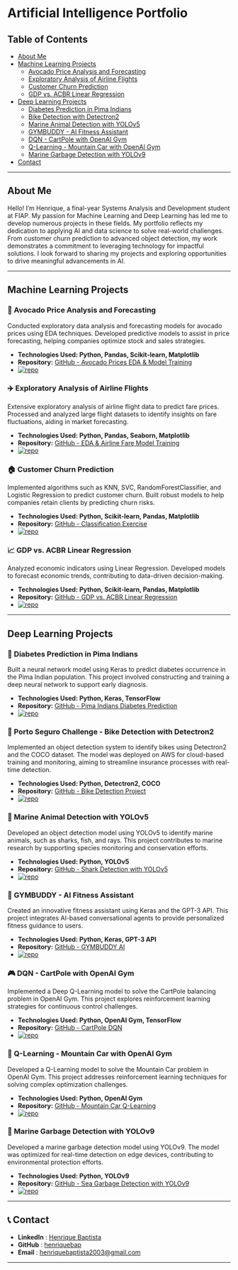 # Artificial Intelligence Portfolio

## Table of Contents

- [About Me](https://www.notion.so/Study-11952bf5aceb80c88757e1cebe82f652?pvs=21)
- [Machine Learning Projects](https://www.notion.so/Study-11952bf5aceb80c88757e1cebe82f652?pvs=21)
    - [Avocado Price Analysis and Forecasting](https://www.notion.so/Study-11952bf5aceb80c88757e1cebe82f652?pvs=21)
    - [Exploratory Analysis of Airline Flights](https://www.notion.so/Study-11952bf5aceb80c88757e1cebe82f652?pvs=21)
    - [Customer Churn Prediction](https://www.notion.so/Study-11952bf5aceb80c88757e1cebe82f652?pvs=21)
    - [GDP vs. ACBR Linear Regression](https://www.notion.so/Study-11952bf5aceb80c88757e1cebe82f652?pvs=21)
- [Deep Learning Projects](https://www.notion.so/Study-11952bf5aceb80c88757e1cebe82f652?pvs=21)
    - [Diabetes Prediction in Pima Indians](https://www.notion.so/Study-11952bf5aceb80c88757e1cebe82f652?pvs=21)
    - [Bike Detection with Detectron2](https://www.notion.so/Study-11952bf5aceb80c88757e1cebe82f652?pvs=21)
    - [Marine Animal Detection with YOLOv5](https://www.notion.so/Study-11952bf5aceb80c88757e1cebe82f652?pvs=21)
    - [GYMBUDDY - AI Fitness Assistant](https://www.notion.so/Study-11952bf5aceb80c88757e1cebe82f652?pvs=21)
    - [DQN - CartPole with OpenAI Gym](https://www.notion.so/Study-11952bf5aceb80c88757e1cebe82f652?pvs=21)
    - [Q-Learning - Mountain Car with OpenAI Gym](https://www.notion.so/Study-11952bf5aceb80c88757e1cebe82f652?pvs=21)
    - [Marine Garbage Detection with YOLOv9](https://www.notion.so/Study-11952bf5aceb80c88757e1cebe82f652?pvs=21)
- [Contact](https://www.notion.so/Study-11952bf5aceb80c88757e1cebe82f652?pvs=21)
---

## About Me

Hello! I’m Henrique, a final-year Systems Analysis and Development student at FIAP. My passion for Machine Learning and Deep Learning has led me to develop numerous projects in these fields. My portfolio reflects my dedication to applying AI and data science to solve real-world challenges. From customer churn prediction to advanced object detection, my work demonstrates a commitment to leveraging technology for impactful solutions. I look forward to sharing my projects and exploring opportunities to drive meaningful advancements in AI.

---



## Machine Learning Projects

### 🥑 Avocado Price Analysis and Forecasting

Conducted exploratory data analysis and forecasting models for avocado prices using EDA techniques. Developed predictive models to assist in price forecasting, helping companies optimize stock and sales strategies.

- **Technologies Used: Python, Pandas, Scikit-learn, Matplotlib**
- **Repository:** [GitHub - Avocado Prices EDA & Model Training](https://github.com/henriquebap/Avocado-Prices-EDA-Model-Traning/tree/main)
- [![repo](https://img.shields.io/badge/GitHub-Project-blue?logo=github)](https://github.com/henriquebap/Avocado-Prices-EDA-Model-Traning/tree/main)


### ✈️ Exploratory Analysis of Airline Flights

Extensive exploratory analysis of airline flight data to predict fare prices. Processed and analyzed large flight datasets to identify insights on fare fluctuations, aiding in market forecasting.

- **Technologies Used: Python, Pandas, Seaborn, Matplotlib**
- **Repository:** [GitHub - EDA & Airline Fare Model Training](https://github.com/henriquebap/Machine_Learning_HB/tree/main/EDA%20-%20AIrline%20Fare%20%2B%20Model%20Training)
- [![repo](https://img.shields.io/badge/GitHub-Project-blue?logo=github)](https://github.com/henriquebap/Machine_Learning_HB/tree/main/EDA%20-%20AIrline%20Fare%20%2B%20Model%20Training)


### 🏠 Customer Churn Prediction

Implemented algorithms such as KNN, SVC, RandomForestClassifier, and Logistic Regression to predict customer churn. Built robust models to help companies retain clients by predicting churn risks.

- **Technologies Used: Python, Scikit-learn, Pandas, Matplotlib**
- **Repository:** [GitHub - Classification Exercise](https://github.com/henriquebap/Machine_Learning_HB/blob/main/chekpoint2/ExercicioClassificacaoAula.ipynb)
- [![repo](https://img.shields.io/badge/GitHub-Project-blue?logo=github)](https://github.com/henriquebap/Machine_Learning_HB/blob/main/chekpoint2/ExercicioClassificacaoAula.ipynb)


### 📈 GDP vs. ACBR Linear Regression

Analyzed economic indicators using Linear Regression. Developed models to forecast economic trends, contributing to data-driven decision-making.

- **Technologies Used: Python, Scikit-learn, Pandas, Matplotlib**
- **Repository:** [GitHub - GDP vs. ACBR Linear Regression](https://github.com/henriquebap/Machine_Learning_HB/blob/main/chekpoint2/PIBxACBR_LinearRegression.ipynb)
- [![repo](https://img.shields.io/badge/GitHub-Project-blue?logo=github)](https://github.com/henriquebap/Machine_Learning_HB/blob/main/chekpoint2/PIBxACBR_LinearRegression.ipynb)
    

---

## Deep Learning Projects

### 🧬 Diabetes Prediction in Pima Indians

Built a neural network model using Keras to predict diabetes occurrence in the Pima Indian population. This project involved constructing and training a deep neural network to support early diagnosis.

- **Technologies Used: Python, Keras, TensorFlow**
- **Repository:** [GitHub - Pima Indians Diabetes Prediction](https://github.com/henriquebap/Machine_Learning_HB/tree/main/Keras)
- [![repo](https://img.shields.io/badge/GitHub-Project-blue?logo=github)](https://github.com/henriquebap/Machine_Learning_HB/tree/main/Keras)

### 🚴 Porto Seguro Challenge - Bike Detection with Detectron2

Implemented an object detection system to identify bikes using Detectron2 and the COCO dataset. The model was deployed on AWS for cloud-based training and monitoring, aiming to streamline insurance processes with real-time detection.

- **Technologies Used: Python, Detectron2, COCO**
- **Repository:** [GitHub - Bike Detection Project](https://github.com/henriquebap/R-CNN-OD-Sprint)
- [![repo](https://img.shields.io/badge/GitHub-Project-blue?logo=github)](https://github.com/henriquebap/R-CNN-OD-Sprint)

### 🦈 Marine Animal Detection with YOLOv5

Developed an object detection model using YOLOv5 to identify marine animals, such as sharks, fish, and rays. This project contributes to marine research by supporting species monitoring and conservation efforts.

- **Technologies Used: Python, YOLOv5**
- **Repository:** [GitHub - Shark Detection with YOLOv5](https://github.com/henriquebap/YoloV5-Shark-Detection)
- [![repo](https://img.shields.io/badge/GitHub-Project-blue?logo=github)](https://github.com/henriquebap/YoloV5-Shark-Detection)

### 🤖 GYMBUDDY - AI Fitness Assistant

Created an innovative fitness assistant using Keras and the GPT-3 API. This project integrates AI-based conversational agents to provide personalized fitness guidance to users.

- **Technologies Used: Python, Keras, GPT-3 API**
- **Repository:** [GitHub - GYMBUDDY AI](https://github.com/henriquebap/GYMBUDDY-IA)
- [![repo](https://img.shields.io/badge/GitHub-Project-blue?logo=github)](https://github.com/henriquebap/GYMBUDDY-IA)

### 🎮 DQN - CartPole with OpenAI Gym

Implemented a Deep Q-Learning model to solve the CartPole balancing problem in OpenAI Gym. This project explores reinforcement learning strategies for continuous control challenges.

- **Technologies Used: Python, OpenAI Gym, TensorFlow**
- **Repository:** [GitHub - CartPole DQN](https://github.com/henriquebap/Machine_Learning_HB/blob/main/Deep%20Q-Learning/CartPole-DQN.ipynb)
- [![repo](https://img.shields.io/badge/GitHub-Project-blue?logo=github)](https://github.com/henriquebap/Machine_Learning_HB/blob/main/Deep%20Q-Learning/CartPole-DQN.ipynb)
 
### 🚗 Q-Learning - Mountain Car with OpenAI Gym

Developed a Q-Learning model to solve the Mountain Car problem in OpenAI Gym. This project addresses reinforcement learning techniques for solving complex optimization challenges.

- **Technologies Used:  Python, OpenAI Gym**
- **Repository:** [GitHub - Mountain Car Q-Learning](https://github.com/henriquebap/Machine_Learning_HB/blob/main/Mountain-Car-Gym-Q-Learning.ipynb)
- [![repo](https://img.shields.io/badge/GitHub-Project-blue?logo=github)](https://github.com/henriquebap/Machine_Learning_HB/blob/main/Mountain-Car-Gym-Q-Learning.ipynb)

### 🌊 Marine Garbage Detection with YOLOv9

Developed a marine garbage detection model using YOLOv9. The model was optimized for real-time detection on edge devices, contributing to environmental protection efforts.

- **Technologies Used: Python, YOLOv9**
- **Repository:** [GitHub - Sea Garbage Detection with YOLOv9](https://github.com/henriquebap/Blue-Clean-YoloV9/tree/main)
- [![repo](https://img.shields.io/badge/GitHub-Project-blue?logo=github)](https://github.com/henriquebap/Blue-Clean-YoloV9/tree/main)

---

## 📞 Contact

- **LinkedIn** : [Henrique Baptista](https://www.linkedin.com/in/henrique-baptista777/)
- **GitHub** : [henriquebap](https://github.com/henriquebap)
- **Email** : [henriquebaptista2003@gmail.com](mailto:henriquebaptista2003@gmail.com)

---

